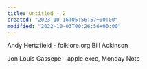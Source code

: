 ```yaml
---
title: Untitled - 2
created: "2023-10-16T05:56:57+00:00"
modified: "2022-10-03T00:26:56+00:00"
---
```

Andy Hertzfield - folklore.org
Bill Ackinson

Jon Louis Gassepe - apple exec, Monday Note

